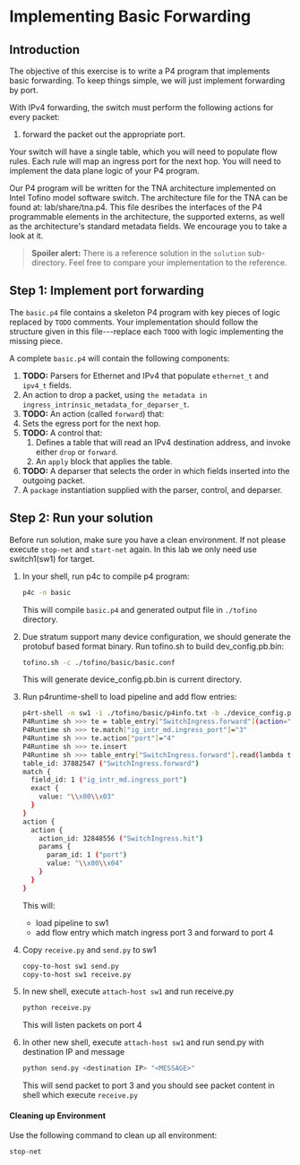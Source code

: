 # Implementing Basic Forwarding

## Introduction

The objective of this exercise is to write a P4 program that
implements basic forwarding. To keep things simple, we will just
implement forwarding by port.

With IPv4 forwarding, the switch must perform the following actions
for every packet:

1. forward the packet out the appropriate port.

Your switch will have a single table, which you will need to populate flow rules.
Each rule will map an ingress port for the next hop. You will need to implement 
the data plane logic of your P4 program.

Our P4 program will be written for the TNA architecture implemented
on Intel Tofino model software switch. The architecture file for the TNA
can be found at: lab/share/tna.p4. This file desribes the interfaces of 
the P4 programmable elements in the architecture, the supported externs,
as well as the architecture's standard metadata fields. We encourage you to take a look at it.

> **Spoiler alert:** There is a reference solution in the `solution`
> sub-directory. Feel free to compare your implementation to the
> reference.

## Step 1: Implement port forwarding

The `basic.p4` file contains a skeleton P4 program with key pieces of
logic replaced by `TODO` comments. Your implementation should follow
the structure given in this file---replace each `TODO` with logic
implementing the missing piece.

A complete `basic.p4` will contain the following components:

1. **TODO:** Parsers for Ethernet and IPv4 that populate `ethernet_t` and `ipv4_t` fields.
2. An action to drop a packet, using `the metadata in ingress_intrinsic_metadata_for_deparser_t`.
3. **TODO:** An action (called `forward`) that:
  1. Sets the egress port for the next hop. 
4. **TODO:** A control that:
    1. Defines a table that will read an IPv4 destination address, and
       invoke either `drop` or `forward`.
    2. An `apply` block that applies the table.   
5. **TODO:** A deparser that selects the order
    in which fields inserted into the outgoing packet.
6. A `package` instantiation supplied with the parser, control, and deparser.

## Step 2: Run your solution

Before run solution, make sure you have a clean environment. If not please execute `stop-net` and `start-net` again.
In this lab we only need use switch1(sw1) for target.

1. In your shell, run p4c to compile p4 program:

   ```bash
   p4c -n basic
   ```

   This will compile `basic.p4` and generated output file in `./tofino` directory.

2. Due stratum support many device configuration, we should generate the protobuf based format binary. Run tofino.sh to build dev_config.pb.bin:

   ```bash
   tofino.sh -c ./tofino/basic/basic.conf
   ```

   This will generate device_config.pb.bin is current directory.

3. Run p4runtime-shell to load pipeline and add flow entries:

   ```bash
   p4rt-shell -n sw1 -i ./tofino/basic/p4info.txt -b ./device_config.pb.bin
   P4Runtime sh >>> te = table_entry["SwitchIngress.forward"](action="SwitchIngress.hit")
   P4Runtime sh >>> te.match["ig_intr_md.ingress_port"]="3"
   P4Runtime sh >>> te.action["port"]="4"
   P4Runtime sh >>> te.insert
   P4Runtime sh >>> table_entry["SwitchIngress.forward"].read(lambda te: print(te))
   table_id: 37882547 ("SwitchIngress.forward")
   match {
     field_id: 1 ("ig_intr_md.ingress_port")
     exact {
       value: "\\x00\\x03"
     }
   }
   action {
     action {
       action_id: 32848556 ("SwitchIngress.hit")
       params {
         param_id: 1 ("port")
         value: "\\x00\\x04"
       }
     }
   }
   ```

   This will:

   * load pipeline to sw1
   * add flow entry which match ingress port 3 and forward to port 4

4. Copy `receive.py` and `send.py` to sw1
   ```bash
   copy-to-host sw1 send.py
   copy-to-host sw1 receive.py
   ```

5. In new shell, execute `attach-host sw1` and run receive.py

   ```bash
   python receive.py
   ```

   This will listen packets on port 4

6. In other new shell, execute `attach-host sw1` and run send.py with destination IP and message

   ```bash
   python send.py <destination IP> "<MESSAGE>"
   ```

   This will send packet to port 3 and you should see packet content in shell which execute `receive.py`

#### Cleaning up Environment

Use the following command to clean up all environment:

```bash
stop-net
```

